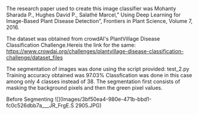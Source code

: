 The research paper used to create this image classifier was Mohanty Sharada P., Hughes David P., Salathé Marcel,” Using Deep Learning for Image-Based Plant Disease Detection”, Frontiers in Plant Science, Volume 7, 2016.

The dataset was obtained from crowdAI's PlantVillage Disease Classification Challenge.Hereis the link for the same: https://www.crowdai.org/challenges/plantvillage-disease-classification-challenge/dataset_files


The segmentation of images was done using the script provided: test_2.py
Training accuracy obtained was 97.03%
Classfication was done in this case among only 4 classes instead of 38.
The segmentation first consists of masking the background pixels and then the green pixel values.

Before Segmenting
![](Images/3bf50ea4-980e-471b-bbd1-fc0c526dbb7a___JR_FrgE.S 2905.JPG)

